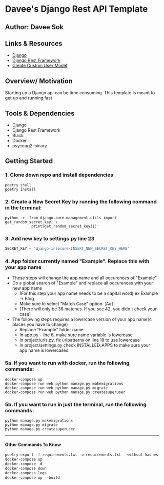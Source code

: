 # Davee's Django Rest API Template

## Author: Davee Sok

## Links & Resources

- [Django](https://docs.djangoproject.com/en/3.2/)
- [Django Rest Framework](https://www.django-rest-framework.org/)
- [Create Custom User Model](https://testdriven.io/blog/django-custom-user-model/)

## Overview/ Motivation

Starting up a Django api can be time consuming. This template is meant to get up and running fast

## Tools & Dependencies

- Django
- Django Rest Framework
- Black
- Docker
- psycopg2-binary

## Getting Started

### 1. Clone down repo and install dependencies

```iterm
poetry shell
poetry install
```

### 2. Create a New Secret Key by running the following command in the terminal:

```iterm
python -c 'from django.core.management.utils import get_random_secret_key; \
            print(get_random_secret_key())'
```

### 3. Add new key to settings.py line 23

```python
SECRET_KEY = "django-insecure-INSERT_NEW_SECRET_KEY_HERE"
```

### 4. App folder currently named "Example". Replace this with your app name

- These steps will change the app name and all occurences of "Example"
- Do a global search of "Example" and replace all occurences with your new app name
  - (For this step your app name needs to be a capital word) ex Example -> Blog
  - Make sure to select "Match Case" option. [Aa]
  - (There will only be 36 matches. If you see 42, you didn't check your case)
- The following steps requires a lowercase version of your app name(4 places you have to change)
  - Replace "Example" folder name
  - In app.py - line 6, make sure name variable is lowercase
  - In project/urls.py, fix urlpatterns on line 19 to use lowercase
  - In project/settings.py check INSTALLED_APPS to make sure your app name is lowercased

### 5a. If you want to run with docker, run the following commands:

```iterm
docker-compose up
docker-compose run web python manage.py makemigrations
docker-compose run web python manage.py migrate
docker-compose run web python manage.py createsuperuser
```

### 5b. If you want to run in just the terminal, run the following commands:

```iterm
python manage.py makemigrations
python manage.py migrate
python manage.py createsuperuser
```

---

#### Other Commands To Know

```python
poetry export -f requirements.txt -o requirements.txt --without-hashes
docker-compose up
docker-compose -d
docker-compose down
docker-compose logs
docker-compose up --build
```
